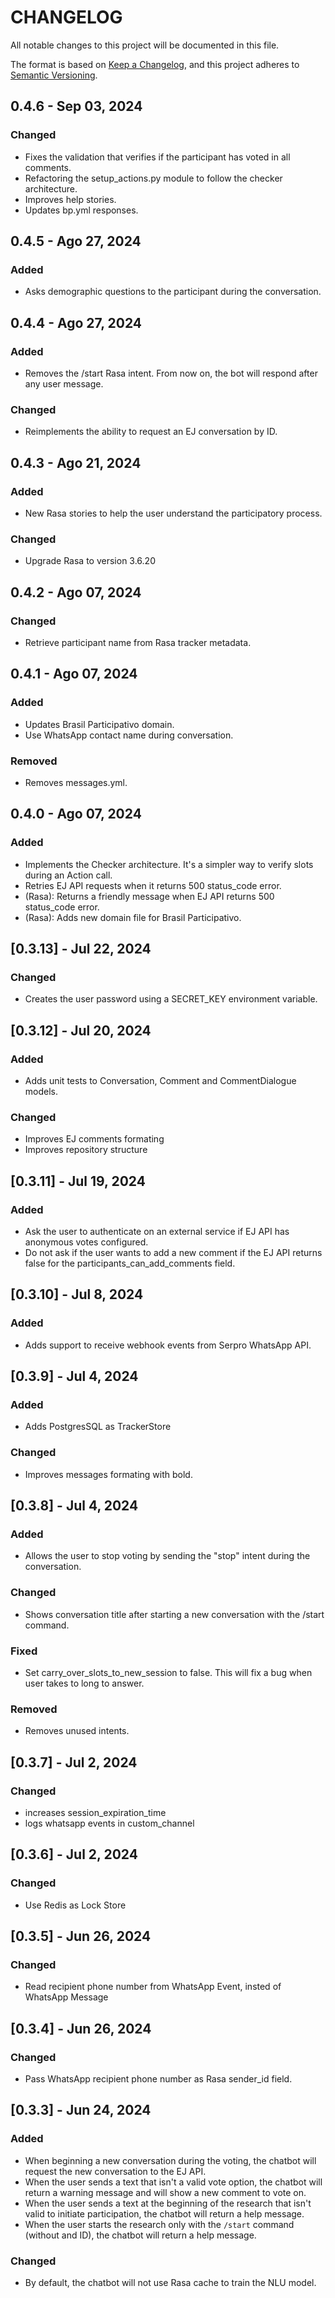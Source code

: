 # CHANGELOG

All notable changes to this project will be documented in this file.

The format is based on [Keep a Changelog](https://keepachangelog.com/en/1.1.0/),
and this project adheres to [Semantic Versioning](https://semver.org/spec/v2.0.0.html).

## 0.4.6 - Sep 03, 2024

### Changed

- Fixes the validation that verifies if the participant has voted in all comments.
- Refactoring the setup_actions.py module to follow the checker architecture.
- Improves help stories.
- Updates bp.yml responses.

## 0.4.5 - Ago 27, 2024

### Added

- Asks demographic questions to the participant during the conversation.

## 0.4.4 - Ago 27, 2024

### Added

- Removes the /start Rasa intent. From now on, the bot will respond after any user message.

### Changed

- Reimplements the ability to request an EJ conversation by ID.

## 0.4.3 - Ago 21, 2024

### Added

- New Rasa stories to help the user understand the participatory process.

### Changed

-  Upgrade Rasa to version 3.6.20


## 0.4.2 - Ago 07, 2024

### Changed

- Retrieve participant name from Rasa tracker metadata.

## 0.4.1 - Ago 07, 2024

### Added

- Updates Brasil Participativo domain.
- Use WhatsApp contact name during conversation.

### Removed

- Removes messages.yml.

## 0.4.0 - Ago 07, 2024

### Added

- Implements the Checker architecture. It's a simpler way to verify slots during an Action call. 
- Retries EJ API requests when it returns 500 status_code error.
- (Rasa): Returns a friendly message when EJ API returns 500 status_code error.
- (Rasa): Adds new domain file for Brasil Participativo.

## [0.3.13] - Jul 22, 2024

### Changed

- Creates the user password using a SECRET_KEY environment variable.

## [0.3.12] - Jul 20, 2024

### Added

- Adds unit tests to Conversation, Comment and CommentDialogue models.

### Changed

- Improves EJ comments formating
- Improves repository structure


## [0.3.11] - Jul 19, 2024

### Added

- Ask the user to authenticate on an external service if EJ API has anonymous votes configured.
- Do not ask if the user wants to add a new comment if the EJ API returns false for the participants_can_add_comments field.

## [0.3.10] - Jul 8, 2024

### Added

- Adds support to receive webhook events from Serpro WhatsApp API.

## [0.3.9] - Jul 4, 2024

### Added

- Adds PostgresSQL as TrackerStore 

### Changed

- Improves messages formating with bold.

## [0.3.8] - Jul 4, 2024

### Added

- Allows the user to stop voting by sending the "stop" intent during the conversation.

### Changed

- Shows conversation title after starting a new conversation with the /start command.

### Fixed

- Set carry_over_slots_to_new_session to false. This will fix a bug when user takes to long to answer.

### Removed

- Removes unused intents.

## [0.3.7] - Jul 2, 2024

### Changed

- increases session_expiration_time
- logs whatsapp events in custom_channel 

## [0.3.6] - Jul 2, 2024

### Changed

- Use Redis as Lock Store

## [0.3.5] - Jun 26, 2024

### Changed

- Read recipient phone number from WhatsApp Event, insted of WhatsApp Message

## [0.3.4] - Jun 26, 2024

### Changed

- Pass WhatsApp recipient phone number as Rasa sender_id field.


## [0.3.3] - Jun 24, 2024

### Added
- When beginning a new conversation during the voting, the chatbot will request the new conversation to the EJ API.
- When the user sends a text that isn't a valid vote option, the chatbot will return a warning message and will show a new comment to vote on.
- When the user sends a text at the beginning of the research that isn't valid to initiate participation, the chatbot will return a help message.
- When the user starts the research only with the `/start` command (without and ID), the chatbot will return a help message.

### Changed

- By default, the chatbot will not use Rasa cache to train the NLU model.
